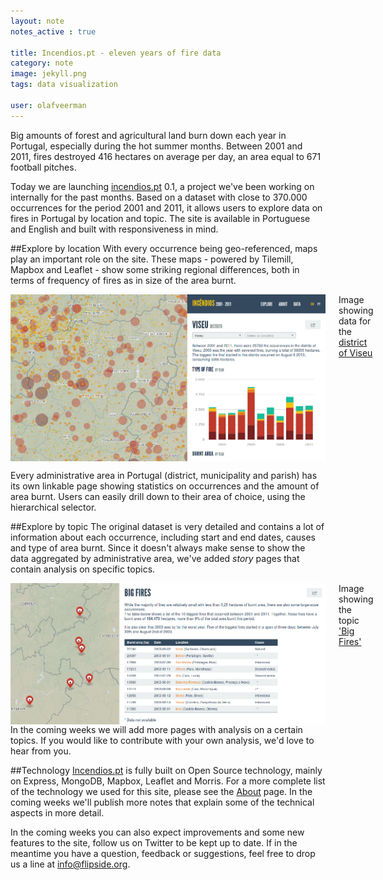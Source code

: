```yaml
---
layout: note
notes_active : true

title: Incendios.pt - eleven years of fire data
category: note
image: jekyll.png
tags: data visualization

user: olafveerman
---
```

Big amounts of forest and agricultural land burn down each year in Portugal, especially during the hot summer months. Between 2001 and 2011, fires destroyed 416 hectares on average per day, an area equal to 671 football pitches.

Today we are launching [incendios.pt](http://incendios.pt) 0.1, a project we've been working on internally for the past months. Based on a dataset with close to 370.000 occurrences for the period 2001 and 2011, it allows users to explore data on fires in Portugal by location and topic. The site is available in Portuguese and English and built with responsiveness in mind.

##Explore by location
With every occurrence being geo-referenced, maps play an important role on the site. These maps - powered by Tilemill, Mapbox and Leaflet - show some striking regional differences, both in terms of frequency of fires as in size of the area burnt.

<div class="image-with-caption eleven columns alpha omega">
	<img src="/images/notes/incendios-pt_explore-location.png" class="nine columns offset-by-one inset-by-one border alpha omega" alt="Explore data by location" />
	<span>Image showing data for the <a href="http://www.incendios.pt/en/por/viseu">district of Viseu</a></span>
</div>

Every administrative area in Portugal (district, municipality and parish) has its own linkable page showing statistics on occurrences and the amount of area burnt. Users can easily drill down to their area of choice, using the hierarchical selector.

##Explore by topic
The original dataset is very detailed and contains a lot of information about each occurrence, including start and end dates, causes and type of area burnt. Since it doesn't always make sense to show the data aggregated by administrative area, we've added _story_ pages that contain analysis on specific topics.
<div class="image-with-caption eleven columns alpha omega">
	<img src="/images/notes/incendios-pt_explore-topic.png" class="nine columns offset-by-one inset-by-one border alpha omega" alt="Explore data by topic" />
	<span>Image showing the topic <a href="http://www.incendios.pt/en/story/big-fires">'Big Fires'</a></span>
</div>
In the coming weeks we will add more pages with analysis on a certain topics. If you would like to contribute with your own analysis, we'd love to hear from you.

##Technology
[Incendios.pt](http://www.incendios.pt) is fully built on Open Source technology, mainly on Express, MongoDB, Mapbox, Leaflet and Morris. For a more complete list of the technology we used for this site, please see the [About](http://www.incendios.pt/en/data) page. In the coming weeks we'll publish more notes that explain some of the technical aspects in more detail.

In the coming weeks you can also expect improvements and some new features to the site, follow us on Twitter to be kept up to date. If in the meantime you have a question, feedback or suggestions, feel free to drop us a line at [info@flipside.org](mailto:info@flipside.org).